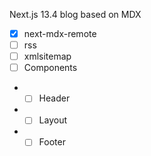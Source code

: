 Next.js 13.4 blog based on MDX

- [x] next-mdx-remote
- [ ] rss
- [ ] xmlsitemap
- [ ] Components
- - [ ] Header
- - [ ] Layout
- - [ ] Footer
